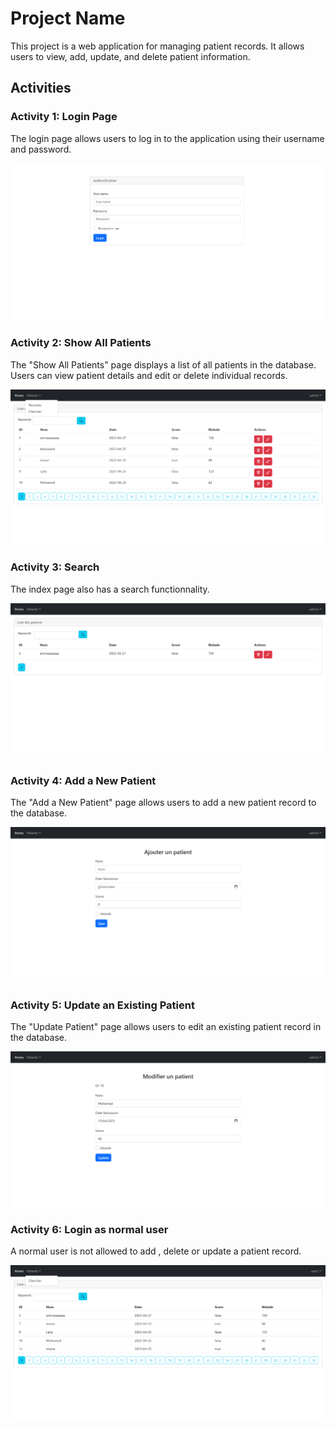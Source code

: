 # Project Name

This project is a web application for managing patient records. It allows users to view, add, update, and delete patient information.

## Activities

### Activity 1: Login Page

The login page allows users to log in to the application using their username and password.

![Login Page](/images/login.png)

### Activity 2: Show All Patients

The "Show All Patients" page displays a list of all patients in the database. Users can view patient details and edit or delete individual records.

![Show All Patients](/images/index.png)

### Activity 3: Search

The index page also has a search functionnality.

![Show All Patients](/images/indexSearch.png)

### Activity 4: Add a New Patient

The "Add a New Patient" page allows users to add a new patient record to the database.

![Add a New Patient](/images/addpatient.png)

### Activity 5: Update an Existing Patient

The "Update Patient" page allows users to edit an existing patient record in the database.

![Update an Existing Patient](/images/update.png)

### Activity 6: Login as normal user

A normal user is not allowed to add , delete or update a patient record.

![Normal user](/images/auth_normal_user.png)
